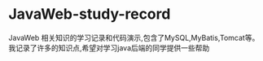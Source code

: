 # JavaWeb-study-record
JavaWeb 相关知识的学习记录和代码演示,包含了MySQL,MyBatis,Tomcat等。
我记录了许多的知识点,希望对学习java后端的同学提供一些帮助
